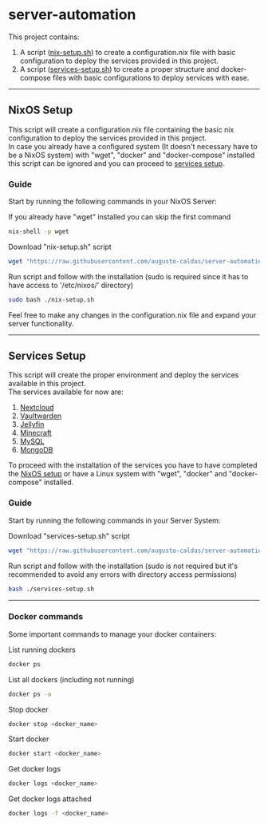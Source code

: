<h1>server-automation</h1>
This project contains:<br>

1. A script (<a href="#nix-setup">nix-setup.sh</a>) to create a configuration.nix file with basic configuration to deploy the services provided
   in this project.<br>
2. A script (<a href="#services-setup">services-setup.sh</a>) to create a proper structure and docker-compose files with basic configurations to
   deploy services with ease.<br>

<hr>

<h2 id="nix-setup">NixOS Setup</h2>
This script will create a configuration.nix file containing the basic nix configuration to deploy the services provided
in this project.<br>
In case you already have a configured system (It doesn't necessary have to be a NixOS system) with "wget", "docker"
and "docker-compose" installed this script can be ignored and you can proceed to <a href="#services-setup">services
setup</a>.

<h3>Guide</h3>

Start by running the following commands in your NixOS Server:<br>

If you already have "wget" installed you can skip the first command

```bash
nix-shell -p wget
```

Download "nix-setup.sh" script

```bash
wget "https://raw.githubusercontent.com/augusto-caldas/server-automation/refs/heads/main/nix-setup.sh"
```

Run script and follow with the installation (sudo is required since it has to have access to '/etc/nixos/' directory)

```bash
sudo bash ./nix-setup.sh
```

Feel free to make any changes in the configuration.nix file and expand your server functionality.

<hr>

<h2 id="services-setup">Services Setup</h2>
This script will create the proper environment and deploy the services available in this project.<br>
The services available for now are:

1. [Nextcloud](https://nextcloud.com/)
2. [Vaultwarden](https://github.com/dani-garcia/vaultwarden)
3. [Jellyfin](https://jellyfin.org/)
4. [Minecraft](https://www.minecraft.net/)
5. [MySQL](https://www.mysql.com/)
6. [MongoDB](https://www.mongodb.com/)

To proceed with the installation of the services you have to have completed the <a href="#nix-setup">NixOS setup</a> or
have a Linux system with "wget", "docker" and "docker-compose" installed.<br>

<h3>Guide</h3>
Start by running the following commands in your Server System:

Download "services-setup.sh" script

```bash
wget "https://raw.githubusercontent.com/augusto-caldas/server-automation/refs/heads/main/services-setup.sh"
```

Run script and follow with the installation (sudo is not required but it's recommended to avoid any errors with directory access permissions)

```bash
bash ./services-setup.sh
```

<hr>

<h3 id="docker-commands">Docker commands</h3>
Some important commands to manage your docker containers:<br>

List running dockers

```bash
docker ps
```

List all dockers (including not running)

```bash
docker ps -a
```

Stop docker
```bash
docker stop <docker_name>
```

Start docker
```bash
docker start <docker_name>
```

Get docker logs
```bash
docker logs <docker_name>
```

Get docker logs attached
```bash
docker logs -f <docker_name>
```
